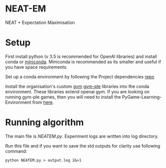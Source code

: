 # NEAT-EM
NEAT + Expectation Maximisation

# Setup
First install python (v 3.5 is recommended for OpenAI libraries) and install conda or [miniconda](https://conda.io/docs/install/quick.html). Miniconda is recommended as its smaller and useful if you have space requirements.

Set up a conda environment by following the Project dependencies [repo](https://github.com/NEAT-RL/Project-Dependencies)

Install the organisation's custom [gym](https://github.com/NEAT-RL/gym) [gym-ple](https://github.com/NEAT-RL/gym-ple) libraries into the conda environment. These libraries extend openai gym. If you are looking on running gym-ple games, then you will need to install the PyGame-Learning-Environment from [here](https://github.com/NEAT-RL/PyGame-Learning-Environment).

# Running algorithm
The main file is *NEATEM.py*.
Experiment logs are written into log directory.

Run this file and if you want to save the std outputs for clarity use following command:

```
python NEATEM.py > output.log 2&>1
```


